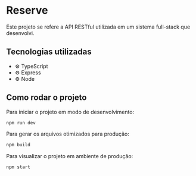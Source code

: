 # Reserve

Este projeto se refere a API RESTful utilizada em um sistema full-stack que desenvolvi. 

## Tecnologias utilizadas

- ⚙️ TypeScript
- ⚙️ Express
- ⚙️ Node

## Como rodar o projeto

Para iniciar o projeto em modo de desenvolvimento:

```bash
npm run dev
```

Para gerar os arquivos otimizados para produção:

```bash
npm build
```

Para visualizar o projeto em ambiente de produção:

```bash
npm start
```
